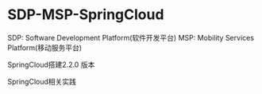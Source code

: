 # SDP-MSP-SpringCloud
SDP: Software Development Platform(软件开发平台)
MSP: Mobility Services Platform(移动服务平台)

SpringCloud搭建2.2.0 版本

SpringCloud相关实践
